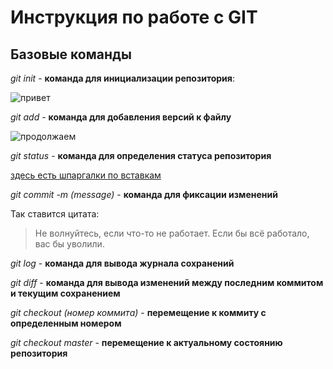 # Инструкция по работе с GIT

## Базовые команды

*git init* - **команда для инициализации репозитория**:

![привет](gitinit.png)

*git add* - **команда для добавления версий к файлу**

![продолжаем](gitadd.png)

*git status* - **команда для определения статуса репозитория**

[здесь есть шпаргалки по вставкам](http://ilfire.ru/kompyutery/shpargalka-po-sintaksisu-markdown-markdaun-so-vsemi-samymi-populyarnymi-tegami/?upm_export=print)

*git commit -m (message)* - **команда для фиксации изменений**

Так ставится цитата:

>Не волнуйтесь, если что-то не работает. Если бы всё работало, вас бы уволили.

*git log* - **команда для вывода журнала сохранений**

*git diff* - **команда для вывода изменений между последним коммитом и текущим сохранением**

*git checkout (номер коммита)* - **перемещение к коммиту с определенным номером**

*git checkout master* - **перемещение к актуальному состоянию репозитория**

